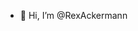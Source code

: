 - 👋 Hi, I’m @RexAckermann
<!---
- 👀 I’m interested in ...
- 🌱 I’m currently learning ...
- 💞️ I’m looking to collaborate on ...
- 📫 How to reach me ...
--->

<!---
RexAckermann/RexAckermann is a ✨ special ✨ repository because its `README.md` (this file) appears on your GitHub profile.
You can click the Preview link to take a look at your changes.
--->
